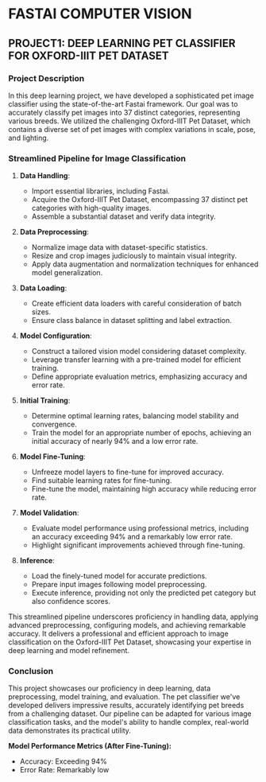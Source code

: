 # FASTAI COMPUTER VISION

## PROJECT1: DEEP LEARNING PET CLASSIFIER FOR OXFORD-IIIT PET DATASET

### Project Description
In this deep learning project, we have developed a sophisticated pet image classifier using the state-of-the-art Fastai framework. Our goal was to accurately classify pet images into 37 distinct categories, representing various breeds. We utilized the challenging Oxford-IIIT Pet Dataset, which contains a diverse set of pet images with complex variations in scale, pose, and lighting.

### Streamlined Pipeline for Image Classification

1. **Data Handling**:
   - Import essential libraries, including Fastai.
   - Acquire the Oxford-IIIT Pet Dataset, encompassing 37 distinct pet categories with high-quality images.
   - Assemble a substantial dataset and verify data integrity.

2. **Data Preprocessing**:
   - Normalize image data with dataset-specific statistics.
   - Resize and crop images judiciously to maintain visual integrity.
   - Apply data augmentation and normalization techniques for enhanced model generalization.

3. **Data Loading**:
   - Create efficient data loaders with careful consideration of batch sizes.
   - Ensure class balance in dataset splitting and label extraction.

4. **Model Configuration**:
   - Construct a tailored vision model considering dataset complexity.
   - Leverage transfer learning with a pre-trained model for efficient training.
   - Define appropriate evaluation metrics, emphasizing accuracy and error rate.

5. **Initial Training**:
   - Determine optimal learning rates, balancing model stability and convergence.
   - Train the model for an appropriate number of epochs, achieving an initial accuracy of nearly 94% and a low error rate.

6. **Model Fine-Tuning**:
   - Unfreeze model layers to fine-tune for improved accuracy.
   - Find suitable learning rates for fine-tuning.
   - Fine-tune the model, maintaining high accuracy while reducing error rate.

7. **Model Validation**:
   - Evaluate model performance using professional metrics, including an accuracy exceeding 94% and a remarkably low error rate.
   - Highlight significant improvements achieved through fine-tuning.

8. **Inference**:
   - Load the finely-tuned model for accurate predictions.
   - Prepare input images following model preprocessing.
   - Execute inference, providing not only the predicted pet category but also confidence scores.

This streamlined pipeline underscores proficiency in handling data, applying advanced preprocessing, configuring models, and achieving remarkable accuracy. It delivers a professional and efficient approach to image classification on the Oxford-IIIT Pet Dataset, showcasing your expertise in deep learning and model refinement.

### Conclusion
This project showcases our proficiency in deep learning, data preprocessing, model training, and evaluation. The pet classifier we've developed delivers impressive results, accurately identifying pet breeds from a challenging dataset. Our pipeline can be adapted for various image classification tasks, and the model's ability to handle complex, real-world data demonstrates its practical utility.

**Model Performance Metrics (After Fine-Tuning):**
- Accuracy: Exceeding 94%
- Error Rate: Remarkably low
